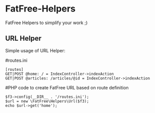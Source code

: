 FatFree-Helpers
===============

FatFree Helpers to simplify your work ;)


## URL Helper

Simple usage of URL Helper:

#routes.ini
```
[routes]
GET|POST @home: / = IndexController->indexAction
GET|POST @articles: /articles/@id = IndexController->indexAction
```

#PHP code to create FatFree URL based on route definition
```
$f3->config(__DIR__ . '/routes.ini');
$url = new \FatFree\Helpers\Url($f3);
echo $url->get('home');
```
